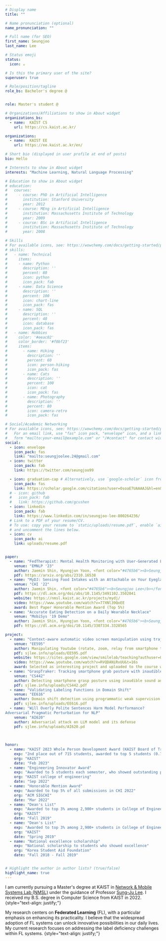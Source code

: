 ```yaml
---
# Display name
title: ""

# Name pronunciation (optional)
name_pronunciation: ""

# Full name (for SEO)
first_name: Seungjoo
last_name: Lee

# Status emoji
status:
  icon: ☕️

# Is this the primary user of the site?
superuser: true

# Role/position/tagline
role_bs: Bachelor's degree @


role: Master's student @

# Organizations/Affiliations to show in About widget
organizations_bs:
  - name:  KAIST CS
    url: https://cs.kaist.ac.kr/

organizations:
  - name:  KAIST EE
    url: https://ee.kaist.ac.kr/en/

# Short bio (displayed in user profile at end of posts)
bio: Hello

# Interests to show in About widget
interests: "Machine Learning, Natural Language Processing"

# Education to show in About widget
# education:
#   courses:
#     - course: PhD in Artificial Intelligence
#       institution: Stanford University
#       year: 2012
#     - course: MEng in Artificial Intelligence
#       institution: Massachusetts Institute of Technology
#       year: 2009
#     - course: BSc in Artificial Intelligence
#       institution: Massachusetts Institute of Technology
#       year: 2008

# Skills
# For available icons, see: https://wowchemy.com/docs/getting-started/page-builder/#icons
# skills:
#   - name: Technical
#     items:
#     - name: Python
#       description: ''
#       percent: 80
#       icon: python
#       icon_pack: fab
#     - name: Data Science
#       description: ''
#       percent: 100
#       icon: chart-line
#       icon_pack: fas
#     - name: SQL
#       description: ''
#       percent: 40
#       icon: database
#       icon_pack: fas
#   - name: Hobbies
#     color: '#eeac02'
#     color_border: '#f0bf23'
#     items:
#       - name: Hiking
#         description: ''
#         percent: 60
#         icon: person-hiking
#         icon_pack: fas
#       - name: Cats
#         description: ''
#         percent: 100
#         icon: cat
#         icon_pack: fas
#       - name: Photography
#         description: ''
#         percent: 80
#         icon: camera-retro
#         icon_pack: fas

# Social/Academic Networking
# For available icons, see: https://wowchemy.com/docs/getting-started/page-builder/#icons
#   For an email link, use "fas" icon pack, "envelope" icon, and a link in the
#   form "mailto:your-email@example.com" or "/#contact" for contact widget.
social:
  - icon: envelope
    icon_pack: fas
    link: "mailto:seungjoolee.24@gmail.com"
  - icon: twitter
    icon_pack: fab
    link: https://twitter.com/seungjoo99

  - icon: graduation-cap # Alternatively, use `google-scholar` icon from `ai` icon pack
    icon_pack: fas
    link: https://scholar.google.com/citations?user=OsoaE7UAAAAJ&hl=en&authuser=2
  # - icon: github
  #   icon_pack: fab
  #   link: https://github.com/gcushen
  - icon: linkedin
    icon_pack: fab
    link: https://www.linkedin.com/in/seungjoo-lee-800264236/
  # Link to a PDF of your resume/CV.
  # To use: copy your resume to `static/uploads/resume.pdf`, enable `ai` icons in `params.yaml`,
  # and uncomment the lines below.
  - icon: cv
    icon_pack: ai
    link: uploads/resume.pdf


paper:
  - name: "FedTherapist: Mental Health Monitoring with User-Generated Linguistic Expressions on Smartphones via Federated Learning"
    venue: "EMNLP '23"
    author: Jaemin Shin, Hyungjun Yoon, <font color="#4765b6"><b>Seungjoo Lee</b></font>, Sungjoon Park, Yunxin Liu, Jinho D. Choi, Sung-Ju Lee
    pdf: https://arxiv.org/abs/2310.16538
  - name: "MyDJ: Sensing Food Intakes with an Attachable on Your Eyeglass Frame"
    venue: "CHI '22"
    author: Jaemin Shin, <font color="#4765b6"><b>Seungjoo Lee</b></font>, Taesik Gong, Hyungjun Yoon, Hyunchul Roh, Andrea Bianchi, and Sung-Ju Lee
    pdf: https://dl.acm.org/doi/abs/10.1145/3491102.3502041
    website: https://nmsl.kaist.ac.kr/projects/mydj/
    video: https://www.youtube.com/watch?v=77XNl39QoEE
    award: Best Paper Honorable Mention Award (Top 5%)
  - name: "Accurate Eating Detection on a Daily Wearable Necklace"
    venue: "MobiSys '19 Demo"
    author: Jaemin Shin, Hyungjun Yoon, <font color="#4765b6"><b>Seungjoo Lee</b></font>, Sungjoon Park, Yunxin Liu, Jinho D. Choi, Sung-Ju Lee
    pdf: https://dl.acm.org/doi/10.1145/3307334.3328565

project:
  - name: "Context-aware automatic video screen manipulation using trajectory tracking"
    venue: "EE595"
    author: Manipulating Youtube (rotate, zoom, relay from smartphone to laptop) using user head location & orientation. </br>Implemented head tracking using Arduino & bluetooth connection between laptop, smartphone, and Arduino
    pdf: sjlee.info/uploads/EE595.pdf
    website: https://sites.google.com/view/smilelab/teaching?authuser=0
    video: https://www.youtube.com/watch?v=RVQDANiRxUU&t=16s
    award: Selected as interesting project and uploaded to the course website
  - name: "GraspTraker: Tracking smartphone grab posture with inaudible sound"
    venue: "CS442"
    author: Detecting smartphone grasp posture using inaudible sound and FMCW modulation
    pdf: sjlee.info/uploads/CS442.pdf
  - name: "Validating Labeling Functions in Domain Shift"
    venue: "EE616"
    author: Domain shift detection using programmatic weak supervision
    pdf: sjlee.info/uploads/EE616.pdf
  - name: "Will Overly Polite Sentences Harm Model Performance?
Adversarial Pragmatic Perturbation for NLP"
    venue: "AI620"
    author: Adversarial attack on LLM model and its defense
    pdf: sjlee.info/uploads/AI620.pd
  

    
honor:
  - name: "KAIST 2023 Whole Person Development Award (KAIST Board of Trustee Chairperson's Prize)"
    exp: "2nd place out of 715 students, awarded to top 5 students (0.7%) who demonstrated outstanding performances in various activities as well as in grades. Awarded at the commencement ceremony"
    org: "KAIST"
    date: "Feb 2023"
  - name: "Engineering Innovator Award"
    exp: "Awarded to 5 students each semester, who showed outstanding performance in extracurricular activities, including academic publications, entrepreneurial activities, exhibitions, and inventions"
    org: "KAIST college of engineering"
    date: "Sep 2022"
  - name: "Honorable Mention Award"
    exp: "Awarded to top 5% of all submissions in CHI 2022"
    org: "ACM SIGCHI"
    date: "Mar 2022" 
  - name: "Dean's List"
    exp: "Awarded to top 3% among 2,900+ students in College of Engineering"
    org: "KAIST"
    date: "Fall 2019"
  - name: "Dean's List"
    exp: "Awarded to top 3% among 2,900+ students in College of Engineering"
    org: "KAIST"
    date: "Spring 2019"
  - name: "National excellence scholarship"
    exp: "National scholarship to students who showed excellence"
    org: "Korea Student Aid Foundation"
    date: "Fall 2018 - Fall 2019" 


# Highlight the author in author lists? (true/false)
highlight_name: true
---
```


I am currently pursuing a Master's degree at KAIST in <a href="https://nmsl.kaist.ac.kr/">Network & Mobile Systems Lab (NMSL)</a> under the guidance of Professor <a href="https://sites.google.com/site/wewantsj/">Sung-Ju Lee</a>. I received my B.S. degree in Computer Science from KAIST in 2022.
{style="text-align: justify;"}

 My research centers on <b>Federated Learning</b> (FL), with a particular emphasis on enhancing its practicality. I believe that the widespread adoption of FL systems can unlock innovative possibilities in our daily lives. My current research focuses on addressing the label deficiency challenges within FL systems.
{style="text-align: justify;"}
